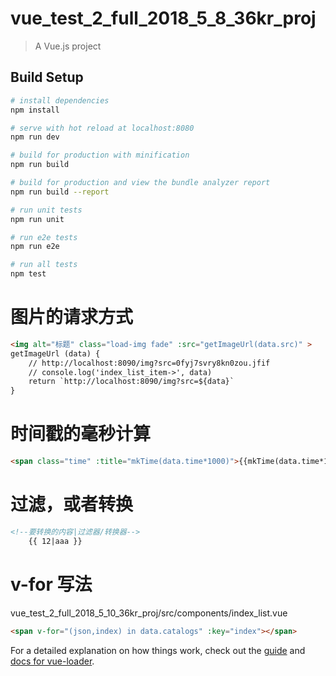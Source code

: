 # vue_test_2_full_2018_5_8_36kr_proj

> A Vue.js project

## Build Setup

``` bash
# install dependencies
npm install

# serve with hot reload at localhost:8080
npm run dev

# build for production with minification
npm run build

# build for production and view the bundle analyzer report
npm run build --report

# run unit tests
npm run unit

# run e2e tests
npm run e2e

# run all tests
npm test
```

# 图片的请求方式
```html
<img alt="标题" class="load-img fade" :src="getImageUrl(data.src)" >
getImageUrl (data) {
    // http://localhost:8090/img?src=0fyj7svry8kn0zou.jfif
    // console.log('index_list_item->', data)
    return `http://localhost:8090/img?src=${data}`
}
```

# 时间戳的毫秒计算
```html
<span class="time" :title="mkTime(data.time*1000)">{{mkTime(data.time*1000)}}</span>
```

# 过滤，或者转换
```html
<!--要转换的内容|过滤器/转换器-->
    {{ 12|aaa }}
```

# v-for 写法
vue_test_2_full_2018_5_10_36kr_proj/src/components/index_list.vue
```html
<span v-for="(json,index) in data.catalogs" :key="index"></span>
```

For a detailed explanation on how things work, check out the [guide](http://vuejs-templates.github.io/webpack/) and [docs for vue-loader](http://vuejs.github.io/vue-loader).
